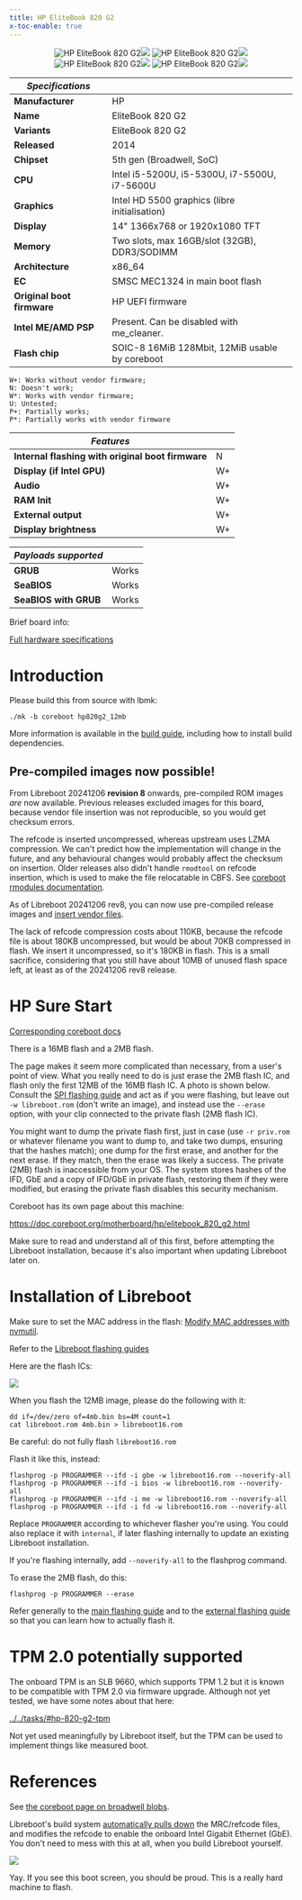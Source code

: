 ```yaml
---
title: HP EliteBook 820 G2
x-toc-enable: true
---
```

<div class="specs">
<center>
<img tabindex=1 alt="HP EliteBook 820 G2" class="p" src="https://av.libreboot.org/hp820g2/hp820g2.jpg" /><span class="f"><img src="https://av.libreboot.org/hp820g2/hp820g2.jpg" /></span>
<img tabindex=1 alt="HP EliteBook 820 G2" class="p" src="https://av.libreboot.org/hp820g2/hp820g2_lid.jpg" /><span class="f"><img src="https://av.libreboot.org/hp820g2/hp820g2_lid.jpg" /></span>
<br/>
<img tabindex=1 alt="HP EliteBook 820 G2" class="p" src="https://av.libreboot.org/hp820g2/hp820g2_ports1.jpg" /><span class="f"><img src="https://av.libreboot.org/hp820g2/hp820g2_ports1.jpg" /></span>
<img tabindex=1 alt="HP EliteBook 820 G2" class="p" src="https://av.libreboot.org/hp820g2/hp820g2_ports2.jpg" /><span class="f"><img src="https://av.libreboot.org/hp820g2/hp820g2_ports2.jpg" /></span>
<br/>
</center>

| ***Specifications***       |                                                |
|----------------------------|------------------------------------------------|
| **Manufacturer**           | HP                                             |
| **Name**                   | EliteBook 820 G2                               |
| **Variants**               | EliteBook 820 G2                               |
| **Released**               | 2014                                           |
| **Chipset**                | 5th gen (Broadwell, SoC)                       |
| **CPU**                    | Intel i5-5200U, i5-5300U, i7-5500U, i7-5600U   |
| **Graphics**               | Intel HD 5500 graphics (libre initialisation)  |
| **Display**                | 14" 1366x768 or 1920x1080 TFT                  |
| **Memory**                 | Two slots, max 16GB/slot (32GB), DDR3/SODIMM   |
| **Architecture**           | x86_64                                         |
| **EC**                     | SMSC MEC1324 in main boot flash                |
| **Original boot firmware** | HP UEFI firmware                               |
| **Intel ME/AMD PSP**       | Present. Can be disabled with me_cleaner.      |
| **Flash chip**             | SOIC-8 16MiB 128Mbit, 12MiB usable by coreboot |


```
W+: Works without vendor firmware;
N: Doesn't work;
W*: Works with vendor firmware;
U: Untested;
P+: Partially works;
P*: Partially works with vendor firmware
```

| ***Features***                                    |    |
|---------------------------------------------------|----|
| **Internal flashing with original boot firmware** | N  |
| **Display (if Intel GPU)**                        | W+ |
| **Audio**                                         | W+ |
| **RAM Init**                                      | W+ |
| **External output**                               | W+ |
| **Display brightness**                            | W+ |

| ***Payloads supported***  |           |
|---------------------------|-----------|
| **GRUB**                  | Works     |
| **SeaBIOS**               | Works     |
| **SeaBIOS with GRUB**     | Works     |
</div>

Brief board info:

[Full hardware specifications](https://support.hp.com/gb-en/document/c04543492)

Introduction
============

Please build this from source with lbmk:

	./mk -b coreboot hp820g2_12mb

More information is available in the [build guide](../build/), including how
to install build dependencies.

Pre-compiled images now possible!
--------------------------------

From Libreboot 20241206 **revision 8** onwards, pre-compiled ROM images *are*
now available. Previous releases excluded images for this board, because vendor
file insertion was not reproducible, so you would get checksum errors.

The refcode is inserted uncompressed, whereas upstream uses LZMA compression.
We can't predict how the implementation will change in the future, and any
behavioural changes would probably affect the checksum on insertion. Older
releases also didn't handle `rmodtool` on refcode insertion, which is used
to make the file relocatable in CBFS. See [coreboot rmodules
documentation](https://doc.coreboot.org/lib/rmodules.html).

As of Libreboot 20241206 rev8, you can now use pre-compiled release images
and [insert vendor files](ivy_has_common).

The lack of refcode compression costs about 110KB, because the refcode file is
about 180KB uncompressed, but would be about 70KB compressed in flash. We
insert it uncompressed, so it's 180KB in flash. This is a small sacrifice,
considering that you still have about 10MB of unused flash space left, at least
as of the 20241206 rev8 release.

HP Sure Start
=============

[Corresponding coreboot docs](https://doc.coreboot.org/motherboard/hp/hp_sure_start.html)

There is a 16MB flash and a 2MB flash.

The page makes it seem more complicated than necessary, from a user's point
of view. What you really need to do is just erase the 2MB flash IC, and flash
only the first 12MB of the 16MB flash IC. A photo is shown below. Consult
the [SPI flashing guide](../install/spi) and act as if you were flashing,
but leave out `-w libreboot.rom` (don't write an image), and instead
use the `--erase` option, with your clip connected to the private flash (2MB
flash IC).

You might want to dump the private flash first, just in case (use `-r priv.rom`
or whatever filename you want to dump to, and take two dumps, ensuring that
the hashes match); one dump for the first erase, and another for the next
erase. If they match, then the erase was likely a success. The private (2MB)
flash is inaccessible from your OS. The
system stores hashes of the IFD, GbE and a copy of IFD/GbE in private flash,
restoring them if they were modified, but erasing the private flash disables
this security mechanism.

Coreboot has its own page about this machine:

<https://doc.coreboot.org/motherboard/hp/elitebook_820_g2.html>

<!-- TODO -->

Make sure to read and understand all of this first, before attempting
the Libreboot installation, because it's also important when updating
Libreboot later on.

Installation of Libreboot
=========================

Make sure to set the MAC address in the flash:
[Modify MAC addresses with nvmutil](../nvmutil/).

Refer to the [Libreboot flashing guides](../spi/)

Here are the flash ICs:

![](https://av.libreboot.org/hp820g2/hp820g2_flash.jpg)

When you flash the 12MB image, please do the following with it:

	dd if=/dev/zero of=4mb.bin bs=4M count=1
	cat libreboot.rom 4mb.bin > libreboot16.rom

Be careful: do not fully flash `libreboot16.rom`

Flash it like this, instead:

```
flashprog -p PROGRAMMER --ifd -i gbe -w libreboot16.rom --noverify-all
flashprog -p PROGRAMMER --ifd -i bios -w libreboot16.rom --noverify-all
flashprog -p PROGRAMMER --ifd -i me -w libreboot16.rom --noverify-all
flashprog -p PROGRAMMER --ifd -i fd -w libreboot16.rom --noverify-all
```

Replace `PROGRAMMER` according to whichever flasher you're using. You could
also replace it with `internal`, if later flashing internally to update an
existing Libreboot installation.

If you're flashing internally, add `--noverify-all` to the flashprog
command.

To erase the 2MB flash, do this:

```
flashprog -p PROGRAMMER --erase
```

Refer generally to the [main flashing guide](../) and to
the [external flashing guide](../spi) so that you can learn how
to actually flash it.

TPM 2.0 potentially supported
==============================

The onboard TPM is an SLB 9660, which supports TPM 1.2 but it is known to be
compatible with TPM 2.0 via firmware upgrade. Although not yet tested, we have
some notes about that here:

[../../tasks/#hp-820-g2-tpm](../../tasks/#hp-820-g2-tpm)

Not yet used meaningfully by Libreboot itself, but the TPM can be used to
implement things like measured boot.

References
==========

See [the coreboot page on broadwell blobs](https://doc.coreboot.org/soc/intel/broadwell/blobs.html).

Libreboot's build system [automatically pulls
down](https://browse.libreboot.org/lbmk.git/commit/?id=401c0882aaec059eab62b5ce467d3efbc1472d1f)
the MRC/refcode files, and modifies the refcode to enable the onboard Intel
Gigabit Ethernet (GbE). You don't need to mess with this at all, when you build
Libreboot yourself.

![](https://av.libreboot.org/hp820g2/hp820g2.jpg)

Yay. If you see this boot screen, you should be proud. This is a really
hard machine to flash.
